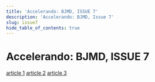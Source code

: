 ```yaml
---
title: 'Accelerando: BJMD, ISSUE 7'
description: 'Accelerando: BJMD, Issue 7'
slug: issue7
hide_table_of_contents: true
---
```


# Accelerando: BJMD, ISSUE 7

<!-- truncate -->


[article 1](/articles/issue7/anatomy-of-ethos-pathos-in-music-of-africa)
[article 2](/articles/issue7/code-mixing-in-nigerian-gospel-music)
[article 3](the-role-of-music-in-coping-with-bereavement-in-esan)

